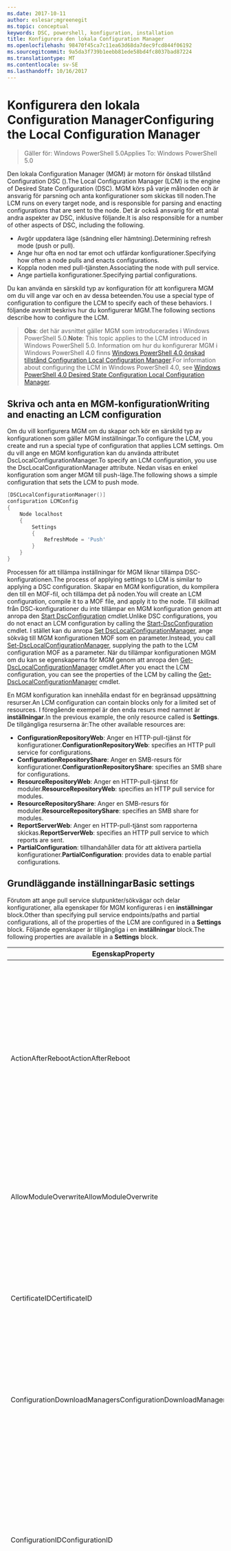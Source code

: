 ```yaml
---
ms.date: 2017-10-11
author: eslesar;mgreenegit
ms.topic: conceptual
keywords: DSC, powershell, konfiguration, installation
title: Konfigurera den lokala Configuration Manager
ms.openlocfilehash: 98470f45ca7c11ea63d68da7dec9fcd844f06192
ms.sourcegitcommit: 9a5da3f739b1eebb81ede58bd4fc8037bad87224
ms.translationtype: MT
ms.contentlocale: sv-SE
ms.lasthandoff: 10/16/2017
---
```

# <a name="configuring-the-local-configuration-manager"></a><span data-ttu-id="5324c-103">Konfigurera den lokala Configuration Manager</span><span class="sxs-lookup"><span data-stu-id="5324c-103">Configuring the Local Configuration Manager</span></span>

> <span data-ttu-id="5324c-104">Gäller för: Windows PowerShell 5.0</span><span class="sxs-lookup"><span data-stu-id="5324c-104">Applies To: Windows PowerShell 5.0</span></span>

<span data-ttu-id="5324c-105">Den lokala Configuration Manager (MGM) är motorn för önskad tillstånd Configuration DSC ().</span><span class="sxs-lookup"><span data-stu-id="5324c-105">The Local Configuration Manager (LCM) is the engine of Desired State Configuration (DSC).</span></span>
<span data-ttu-id="5324c-106">MGM körs på varje målnoden och är ansvarig för parsning och anta konfigurationer som skickas till noden.</span><span class="sxs-lookup"><span data-stu-id="5324c-106">The LCM runs on every target node, and is responsible for parsing and enacting configurations that are sent to the node.</span></span>
<span data-ttu-id="5324c-107">Det är också ansvarig för ett antal andra aspekter av DSC, inklusive följande.</span><span class="sxs-lookup"><span data-stu-id="5324c-107">It is also responsible for a number of other aspects of DSC, including the following.</span></span>

- <span data-ttu-id="5324c-108">Avgör uppdatera läge (sändning eller hämtning).</span><span class="sxs-lookup"><span data-stu-id="5324c-108">Determining refresh mode (push or pull).</span></span>
- <span data-ttu-id="5324c-109">Ange hur ofta en nod tar emot och utfärdar konfigurationer.</span><span class="sxs-lookup"><span data-stu-id="5324c-109">Specifying how often a node pulls and enacts configurations.</span></span>
- <span data-ttu-id="5324c-110">Koppla noden med pull-tjänsten.</span><span class="sxs-lookup"><span data-stu-id="5324c-110">Associating the node with pull service.</span></span>
- <span data-ttu-id="5324c-111">Ange partiella konfigurationer.</span><span class="sxs-lookup"><span data-stu-id="5324c-111">Specifying partial configurations.</span></span>

<span data-ttu-id="5324c-112">Du kan använda en särskild typ av konfiguration för att konfigurera MGM om du vill ange var och en av dessa beteenden.</span><span class="sxs-lookup"><span data-stu-id="5324c-112">You use a special type of configuration to configure the LCM to specify each of these behaviors.</span></span>
<span data-ttu-id="5324c-113">I följande avsnitt beskrivs hur du konfigurerar MGM.</span><span class="sxs-lookup"><span data-stu-id="5324c-113">The following sections describe how to configure the LCM.</span></span>

> <span data-ttu-id="5324c-114">**Obs**: det här avsnittet gäller MGM som introducerades i Windows PowerShell 5.0.</span><span class="sxs-lookup"><span data-stu-id="5324c-114">**Note**: This topic applies to the LCM introduced in Windows PowerShell 5.0.</span></span>
<span data-ttu-id="5324c-115">Information om hur du konfigurerar MGM i Windows PowerShell 4.0 finns [Windows PowerShell 4.0 önskad tillstånd Configuration Local Configuration Manager](metaconfig4.md).</span><span class="sxs-lookup"><span data-stu-id="5324c-115">For information about configuring the LCM in Windows PowerShell 4.0, see [Windows PowerShell 4.0 Desired State Configuration Local Configuration Manager](metaconfig4.md).</span></span>

## <a name="writing-and-enacting-an-lcm-configuration"></a><span data-ttu-id="5324c-116">Skriva och anta en MGM-konfiguration</span><span class="sxs-lookup"><span data-stu-id="5324c-116">Writing and enacting an LCM configuration</span></span>

<span data-ttu-id="5324c-117">Om du vill konfigurera MGM om du skapar och kör en särskild typ av konfigurationen som gäller MGM inställningar.</span><span class="sxs-lookup"><span data-stu-id="5324c-117">To configure the LCM, you create and run a special type of configuration that applies LCM settings.</span></span>
<span data-ttu-id="5324c-118">Om du vill ange en MGM konfiguration kan du använda attributet DscLocalConfigurationManager.</span><span class="sxs-lookup"><span data-stu-id="5324c-118">To specify an LCM configuration, you use the DscLocalConfigurationManager attribute.</span></span>
<span data-ttu-id="5324c-119">Nedan visas en enkel konfiguration som anger MGM till push-läge.</span><span class="sxs-lookup"><span data-stu-id="5324c-119">The following shows a simple configuration that sets the LCM to push mode.</span></span>

```powershell
[DSCLocalConfigurationManager()]
configuration LCMConfig
{
    Node localhost
    {
        Settings
        {
            RefreshMode = 'Push'
        }
    }
} 
```

<span data-ttu-id="5324c-120">Processen för att tillämpa inställningar för MGM liknar tillämpa DSC-konfigurationen.</span><span class="sxs-lookup"><span data-stu-id="5324c-120">The process of applying settings to LCM is similar to applying a DSC configuration.</span></span>
<span data-ttu-id="5324c-121">Skapar en MGM konfiguration, du kompilera den till en MOF-fil, och tillämpa det på noden.</span><span class="sxs-lookup"><span data-stu-id="5324c-121">You will create an LCM configuration, compile it to a MOF file, and apply it to the node.</span></span>
<span data-ttu-id="5324c-122">Till skillnad från DSC-konfigurationer du inte tillämpar en MGM konfiguration genom att anropa den [Start DscConfiguration](https://technet.microsoft.com/en-us/library/dn521623.aspx) cmdlet.</span><span class="sxs-lookup"><span data-stu-id="5324c-122">Unlike DSC configurations, you do not enact an LCM configuration by calling the [Start-DscConfiguration](https://technet.microsoft.com/en-us/library/dn521623.aspx) cmdlet.</span></span>
<span data-ttu-id="5324c-123">I stället kan du anropa [Set DscLocalConfigurationManager](https://technet.microsoft.com/en-us/library/dn521621.aspx), ange sökväg till MGM konfigurationen MOF som en parameter.</span><span class="sxs-lookup"><span data-stu-id="5324c-123">Instead, you call [Set-DscLocalConfigurationManager](https://technet.microsoft.com/en-us/library/dn521621.aspx), supplying the path to the LCM configuration MOF as a parameter.</span></span>
<span data-ttu-id="5324c-124">När du tillämpar konfigurationen MGM om du kan se egenskaperna för MGM genom att anropa den [Get-DscLocalConfigurationManager](https://technet.microsoft.com/en-us/library/dn407378.aspx) cmdlet.</span><span class="sxs-lookup"><span data-stu-id="5324c-124">After you enact the LCM configuration, you can see the properties of the LCM by calling the [Get-DscLocalConfigurationManager](https://technet.microsoft.com/en-us/library/dn407378.aspx) cmdlet.</span></span>

<span data-ttu-id="5324c-125">En MGM konfiguration kan innehålla endast för en begränsad uppsättning resurser.</span><span class="sxs-lookup"><span data-stu-id="5324c-125">An LCM configuration can contain blocks only for a limited set of resources.</span></span>
<span data-ttu-id="5324c-126">I föregående exempel är den enda resurs med namnet är **inställningar**.</span><span class="sxs-lookup"><span data-stu-id="5324c-126">In the previous example, the only resource called is **Settings**.</span></span>
<span data-ttu-id="5324c-127">De tillgängliga resurserna är:</span><span class="sxs-lookup"><span data-stu-id="5324c-127">The other available resources are:</span></span>

* <span data-ttu-id="5324c-128">**ConfigurationRepositoryWeb**: Anger en HTTP-pull-tjänst för konfigurationer.</span><span class="sxs-lookup"><span data-stu-id="5324c-128">**ConfigurationRepositoryWeb**: specifies an HTTP pull service for configurations.</span></span>
* <span data-ttu-id="5324c-129">**ConfigurationRepositoryShare**: Anger en SMB-resurs för konfigurationer.</span><span class="sxs-lookup"><span data-stu-id="5324c-129">**ConfigurationRepositoryShare**: specifies an SMB share for configurations.</span></span>
* <span data-ttu-id="5324c-130">**ResourceRepositoryWeb**: Anger en HTTP-pull-tjänst för moduler.</span><span class="sxs-lookup"><span data-stu-id="5324c-130">**ResourceRepositoryWeb**: specifies an HTTP pull service for modules.</span></span>
* <span data-ttu-id="5324c-131">**ResourceRepositoryShare**: Anger en SMB-resurs för moduler.</span><span class="sxs-lookup"><span data-stu-id="5324c-131">**ResourceRepositoryShare**: specifies an SMB share for modules.</span></span>
* <span data-ttu-id="5324c-132">**ReportServerWeb**: Anger en HTTP-pull-tjänst som rapporterna skickas.</span><span class="sxs-lookup"><span data-stu-id="5324c-132">**ReportServerWeb**: specifies an HTTP pull service to which reports are sent.</span></span>
* <span data-ttu-id="5324c-133">**PartialConfiguration**: tillhandahåller data för att aktivera partiella konfigurationer.</span><span class="sxs-lookup"><span data-stu-id="5324c-133">**PartialConfiguration**: provides data to enable partial configurations.</span></span>

## <a name="basic-settings"></a><span data-ttu-id="5324c-134">Grundläggande inställningar</span><span class="sxs-lookup"><span data-stu-id="5324c-134">Basic settings</span></span>

<span data-ttu-id="5324c-135">Förutom att ange pull service slutpunkter/sökvägar och delar konfigurationer, alla egenskaper för MGM konfigureras i en **inställningar** block.</span><span class="sxs-lookup"><span data-stu-id="5324c-135">Other than specifying pull service endpoints/paths and partial configurations, all of the properties of the LCM are configured in a **Settings** block.</span></span>
<span data-ttu-id="5324c-136">Följande egenskaper är tillgängliga i en **inställningar** block.</span><span class="sxs-lookup"><span data-stu-id="5324c-136">The following properties are available in a **Settings** block.</span></span>

|  <span data-ttu-id="5324c-137">Egenskap</span><span class="sxs-lookup"><span data-stu-id="5324c-137">Property</span></span>  |  <span data-ttu-id="5324c-138">Typ</span><span class="sxs-lookup"><span data-stu-id="5324c-138">Type</span></span>  |  <span data-ttu-id="5324c-139">Beskrivning</span><span class="sxs-lookup"><span data-stu-id="5324c-139">Description</span></span>   |
|----------- |------- |--------------- |
| <span data-ttu-id="5324c-140">ActionAfterReboot</span><span class="sxs-lookup"><span data-stu-id="5324c-140">ActionAfterReboot</span></span>| <span data-ttu-id="5324c-141">sträng</span><span class="sxs-lookup"><span data-stu-id="5324c-141">string</span></span>| <span data-ttu-id="5324c-142">Anger vad som händer när en omstart vid tillämpningen av en konfiguration.</span><span class="sxs-lookup"><span data-stu-id="5324c-142">Specifies what happens after a reboot during the application of a configuration.</span></span> <span data-ttu-id="5324c-143">Möjliga värden är __”ContinueConfiguration”__ och __”StopConfiguration”__.</span><span class="sxs-lookup"><span data-stu-id="5324c-143">The possible values are __"ContinueConfiguration"__ and __"StopConfiguration"__.</span></span> <ul><li> <span data-ttu-id="5324c-144">__ContinueConfiguration__: fortsätta använda den aktuella konfigurationen efter omstart av datorn.</span><span class="sxs-lookup"><span data-stu-id="5324c-144">__ContinueConfiguration__: Continue applying the current configuration after machine reboot.</span></span> <span data-ttu-id="5324c-145">Detta är standard falue</span><span class="sxs-lookup"><span data-stu-id="5324c-145">This is the default falue</span></span></li><li><span data-ttu-id="5324c-146">__StopConfiguration__: stoppa den aktuella konfigurationen efter omstart av datorn.</span><span class="sxs-lookup"><span data-stu-id="5324c-146">__StopConfiguration__: Stop the current configuration after machine reboot.</span></span></li></ul>|
| <span data-ttu-id="5324c-147">AllowModuleOverwrite</span><span class="sxs-lookup"><span data-stu-id="5324c-147">AllowModuleOverwrite</span></span>| <span data-ttu-id="5324c-148">bool</span><span class="sxs-lookup"><span data-stu-id="5324c-148">bool</span></span>| <span data-ttu-id="5324c-149">__$TRUE__ om nya konfigurationer som hämtas från tjänsten pull tillåts att skriva över gamla på målnoden.</span><span class="sxs-lookup"><span data-stu-id="5324c-149">__$TRUE__ if new configurations downloaded from the pull service are allowed to overwrite the old ones on the target node.</span></span> <span data-ttu-id="5324c-150">Annars $FALSE.</span><span class="sxs-lookup"><span data-stu-id="5324c-150">Otherwise, $FALSE.</span></span>|
| <span data-ttu-id="5324c-151">CertificateID</span><span class="sxs-lookup"><span data-stu-id="5324c-151">CertificateID</span></span>| <span data-ttu-id="5324c-152">sträng</span><span class="sxs-lookup"><span data-stu-id="5324c-152">string</span></span>| <span data-ttu-id="5324c-153">Tumavtryck för ett certifikat som används för att säkra autentiseringsuppgifter som angavs i en konfiguration.</span><span class="sxs-lookup"><span data-stu-id="5324c-153">The thumbprint of a certificate used to secure credentials passed in a configuration.</span></span> <span data-ttu-id="5324c-154">Mer information finns i [vill skydda autentiseringsuppgifter i Windows PowerShell Desired State Configuration](http://blogs.msdn.com/b/powershell/archive/2014/01/31/want-to-secure-credentials-in-windows-powershell-desired-state-configuration.aspx)?.</span><span class="sxs-lookup"><span data-stu-id="5324c-154">For more information see [Want to secure credentials in Windows PowerShell Desired State Configuration](http://blogs.msdn.com/b/powershell/archive/2014/01/31/want-to-secure-credentials-in-windows-powershell-desired-state-configuration.aspx)?.</span></span> <br> <span data-ttu-id="5324c-155">__Obs:__ detta hanteras automatiskt om med pull-tjänsten för Azure Automation DSC.</span><span class="sxs-lookup"><span data-stu-id="5324c-155">__Note:__ this is managed automatically if using Azure Automation DSC pull service.</span></span>|
| <span data-ttu-id="5324c-156">ConfigurationDownloadManagers</span><span class="sxs-lookup"><span data-stu-id="5324c-156">ConfigurationDownloadManagers</span></span>| <span data-ttu-id="5324c-157">CimInstance]</span><span class="sxs-lookup"><span data-stu-id="5324c-157">CimInstance[]</span></span>| <span data-ttu-id="5324c-158">Föråldrad.</span><span class="sxs-lookup"><span data-stu-id="5324c-158">Obsolete.</span></span> <span data-ttu-id="5324c-159">Använd __ConfigurationRepositoryWeb__ och __ConfigurationRepositoryShare__ block definiera configuration pull-tjänstens slutpunkter.</span><span class="sxs-lookup"><span data-stu-id="5324c-159">Use __ConfigurationRepositoryWeb__ and __ConfigurationRepositoryShare__ blocks to define configuration pull service endpoints.</span></span>|
| <span data-ttu-id="5324c-160">ConfigurationID</span><span class="sxs-lookup"><span data-stu-id="5324c-160">ConfigurationID</span></span>| <span data-ttu-id="5324c-161">sträng</span><span class="sxs-lookup"><span data-stu-id="5324c-161">string</span></span>| <span data-ttu-id="5324c-162">För bakåtkompatibilitet kompatibilitet med äldre pull service versioner.</span><span class="sxs-lookup"><span data-stu-id="5324c-162">For backwards compatibility with older pull service versions.</span></span> <span data-ttu-id="5324c-163">Ett GUID som identifierar konfigurationsfil för att hämta från en pull-tjänst.</span><span class="sxs-lookup"><span data-stu-id="5324c-163">A GUID that identifies the configuration file to get from a pull service.</span></span> <span data-ttu-id="5324c-164">Noden hämtar konfigurationer på pull-tjänsten om namnet på konfigurationen MOF heter ConfigurationID.mof.</span><span class="sxs-lookup"><span data-stu-id="5324c-164">The node will pull configurations on the pull service if the name of the configuration MOF is named ConfigurationID.mof.</span></span><br> <span data-ttu-id="5324c-165">__Obs:__ om du anger egenskapen registreras noden med en pull-tjänsten med hjälp av __RegistrationKey__ fungerar inte.</span><span class="sxs-lookup"><span data-stu-id="5324c-165">__Note:__ If you set this property, registering the node with a pull service by using __RegistrationKey__ does not work.</span></span> <span data-ttu-id="5324c-166">Mer information finns i [ställa in en pull-klient med konfigurationsnamn](pullClientConfigNames.md).</span><span class="sxs-lookup"><span data-stu-id="5324c-166">For more information, see [Setting up a pull client with configuration names](pullClientConfigNames.md).</span></span>|
| <span data-ttu-id="5324c-167">ConfigurationMode</span><span class="sxs-lookup"><span data-stu-id="5324c-167">ConfigurationMode</span></span>| <span data-ttu-id="5324c-168">sträng</span><span class="sxs-lookup"><span data-stu-id="5324c-168">string</span></span> | <span data-ttu-id="5324c-169">Anger hur MGM faktiskt gäller konfigurationen av att målnoder.</span><span class="sxs-lookup"><span data-stu-id="5324c-169">Specifies how the LCM actually applies the configuration to the target nodes.</span></span> <span data-ttu-id="5324c-170">Möjliga värden är __”ApplyOnly”__,__”ApplyandMonitior”__, och __”ApplyandAutoCorrect”__.</span><span class="sxs-lookup"><span data-stu-id="5324c-170">Possible values are __"ApplyOnly"__,__"ApplyandMonitior"__, and __"ApplyandAutoCorrect"__.</span></span> <ul><li><span data-ttu-id="5324c-171">__ApplyOnly__: DSC gäller konfigurationen av och inget ytterligare såvida inte en ny konfiguration flyttas till målnoden eller när en ny konfiguration hämtas från en tjänst.</span><span class="sxs-lookup"><span data-stu-id="5324c-171">__ApplyOnly__: DSC applies the configuration and does nothing further unless a new configuration is pushed to the target node or when a new configuration is pulled from a service.</span></span> <span data-ttu-id="5324c-172">DSC kontrollerar inte om inte ett tidigare konfigurerade tillstånd efter första gången för en ny konfiguration.</span><span class="sxs-lookup"><span data-stu-id="5324c-172">After initial application of a new configuration, DSC does not check for drift from a previously configured state.</span></span> <span data-ttu-id="5324c-173">Observera att DSC ska försöka använda konfigurationen tills den lyckas innan __ApplyOnly__ träder i kraft.</span><span class="sxs-lookup"><span data-stu-id="5324c-173">Note that DSC will attempt to apply the configuration until it is successful before __ApplyOnly__ takes effect.</span></span> </li><li> <span data-ttu-id="5324c-174">__ApplyAndMonitor__: Detta är standardvärdet.</span><span class="sxs-lookup"><span data-stu-id="5324c-174">__ApplyAndMonitor__: This is the default value.</span></span> <span data-ttu-id="5324c-175">MGM gäller alla nya konfigurationer.</span><span class="sxs-lookup"><span data-stu-id="5324c-175">The LCM applies any new configurations.</span></span> <span data-ttu-id="5324c-176">Efter första gången för en ny konfiguration om målnoden drifts från det önskade läget rapporterar DSC diskrepans i loggarna.</span><span class="sxs-lookup"><span data-stu-id="5324c-176">After initial application of a new configuration, if the target node drifts from the desired state, DSC reports the discrepancy in logs.</span></span> <span data-ttu-id="5324c-177">Observera att DSC ska försöka använda konfigurationen tills den lyckas innan __ApplyAndMonitor__ träder i kraft.</span><span class="sxs-lookup"><span data-stu-id="5324c-177">Note that DSC will attempt to apply the configuration until it is successful before __ApplyAndMonitor__ takes effect.</span></span></li><li><span data-ttu-id="5324c-178">__ApplyAndAutoCorrect__: DSC gäller alla nya konfigurationer.</span><span class="sxs-lookup"><span data-stu-id="5324c-178">__ApplyAndAutoCorrect__: DSC applies any new configurations.</span></span> <span data-ttu-id="5324c-179">Efter första gången för en ny konfiguration om målnoden drifts från önskade tillstånd DSC rapporterar diskrepans i loggarna och tillämpar sedan den aktuella konfigurationen igen.</span><span class="sxs-lookup"><span data-stu-id="5324c-179">After initial application of a new configuration, if the target node drifts from the desired state, DSC reports the discrepancy in logs, and then re-applies the current configuration.</span></span></li></ul>|
| <span data-ttu-id="5324c-180">ConfigurationModeFrequencyMins</span><span class="sxs-lookup"><span data-stu-id="5324c-180">ConfigurationModeFrequencyMins</span></span>| <span data-ttu-id="5324c-181">UInt32</span><span class="sxs-lookup"><span data-stu-id="5324c-181">UInt32</span></span>| <span data-ttu-id="5324c-182">Hur ofta i minuter för den aktuella konfigurationen kontrolleras och tillämpas.</span><span class="sxs-lookup"><span data-stu-id="5324c-182">How often, in minutes, the current configuration is checked and applied.</span></span> <span data-ttu-id="5324c-183">Den här egenskapen ignoreras om egenskapen ConfigurationMode anges till ApplyOnly.</span><span class="sxs-lookup"><span data-stu-id="5324c-183">This property is ignored if the ConfigurationMode property is set to ApplyOnly.</span></span> <span data-ttu-id="5324c-184">Standardvärdet är 15.</span><span class="sxs-lookup"><span data-stu-id="5324c-184">The default value is 15.</span></span>|
| <span data-ttu-id="5324c-185">DebugMode</span><span class="sxs-lookup"><span data-stu-id="5324c-185">DebugMode</span></span>| <span data-ttu-id="5324c-186">sträng</span><span class="sxs-lookup"><span data-stu-id="5324c-186">string</span></span>| <span data-ttu-id="5324c-187">Möjliga värden är __ingen__, __ForceModuleImport__, och __alla__.</span><span class="sxs-lookup"><span data-stu-id="5324c-187">Possible values are __None__, __ForceModuleImport__, and __All__.</span></span> <ul><li><span data-ttu-id="5324c-188">Ange till __ingen__ att använda cachelagrade resurser.</span><span class="sxs-lookup"><span data-stu-id="5324c-188">Set to __None__ to use cached resources.</span></span> <span data-ttu-id="5324c-189">Detta är standardinställningen och ska användas i produktionen scenarier.</span><span class="sxs-lookup"><span data-stu-id="5324c-189">This is the default and should be used in production scenarios.</span></span></li><li><span data-ttu-id="5324c-190">Ange till __ForceModuleImport__, gör MGM om du vill läsa in alla moduler som resursen DSC, även om de tidigare har lästs in och cachelagras.</span><span class="sxs-lookup"><span data-stu-id="5324c-190">Setting to __ForceModuleImport__, causes the LCM to reload any DSC resource modules, even if they have been previously loaded and cached.</span></span> <span data-ttu-id="5324c-191">Detta påverkar prestanda för DSC-åtgärder som varje modul laddas på användning.</span><span class="sxs-lookup"><span data-stu-id="5324c-191">This impacts the performance of DSC operations as each module is reloaded on use.</span></span> <span data-ttu-id="5324c-192">Använder vanligtvis det här värdet när du felsöker en resurs</span><span class="sxs-lookup"><span data-stu-id="5324c-192">Typically you would use this value while debugging a resource</span></span></li><li><span data-ttu-id="5324c-193">I den här versionen __alla__ är samma som __ForceModuleImport__</span><span class="sxs-lookup"><span data-stu-id="5324c-193">In this release, __All__ is same as __ForceModuleImport__</span></span></li></ul> |
| <span data-ttu-id="5324c-194">RebootNodeIfNeeded</span><span class="sxs-lookup"><span data-stu-id="5324c-194">RebootNodeIfNeeded</span></span>| <span data-ttu-id="5324c-195">bool</span><span class="sxs-lookup"><span data-stu-id="5324c-195">bool</span></span>| <span data-ttu-id="5324c-196">Ställ in på __$true__ att automatiskt starta om noden efter en konfiguration som kräver omstart har tillämpats.</span><span class="sxs-lookup"><span data-stu-id="5324c-196">Set this to __$true__ to automatically reboot the node after a configuration that requires reboot is applied.</span></span> <span data-ttu-id="5324c-197">I annat fall behöver du manuellt starta om noden för valfri konfiguration som kräver.</span><span class="sxs-lookup"><span data-stu-id="5324c-197">Otherwise, you will have to manually reboot the node for any configuration that requires it.</span></span> <span data-ttu-id="5324c-198">Standardvärdet är __$false__.</span><span class="sxs-lookup"><span data-stu-id="5324c-198">The default value is __$false__.</span></span> <span data-ttu-id="5324c-199">Om du vill använda den här inställningen när en omstart villkoret trätt i kraft av något annat än DSC (till exempel Windows Installer), kombinera den här inställningen med det [xPendingReboot](https://github.com/powershell/xpendingreboot) modul.</span><span class="sxs-lookup"><span data-stu-id="5324c-199">To use this setting when a reboot condition is enacted by something other than DSC (such as Windows Installer), combine this setting with the [xPendingReboot](https://github.com/powershell/xpendingreboot) module.</span></span>|
| <span data-ttu-id="5324c-200">RefreshMode</span><span class="sxs-lookup"><span data-stu-id="5324c-200">RefreshMode</span></span>| <span data-ttu-id="5324c-201">sträng</span><span class="sxs-lookup"><span data-stu-id="5324c-201">string</span></span>| <span data-ttu-id="5324c-202">Anger hur MGM hämtar konfigurationer.</span><span class="sxs-lookup"><span data-stu-id="5324c-202">Specifies how the LCM gets configurations.</span></span> <span data-ttu-id="5324c-203">Möjliga värden är __”inaktiverad”__, __”Push”__, och __”Pull”__.</span><span class="sxs-lookup"><span data-stu-id="5324c-203">The possible values are __"Disabled"__, __"Push"__, and __"Pull"__.</span></span> <ul><li><span data-ttu-id="5324c-204">__Inaktiverad__: DSC-konfigurationer har inaktiverats för den här noden.</span><span class="sxs-lookup"><span data-stu-id="5324c-204">__Disabled__: DSC configurations are disabled for this node.</span></span></li><li> <span data-ttu-id="5324c-205">__Push-__: konfigurationer initieras genom att anropa den [Start DscConfiguration](https://technet.microsoft.com/en-us/library/dn521623.aspx) cmdlet.</span><span class="sxs-lookup"><span data-stu-id="5324c-205">__Push__: Configurations are initiated by calling the [Start-DscConfiguration](https://technet.microsoft.com/en-us/library/dn521623.aspx) cmdlet.</span></span> <span data-ttu-id="5324c-206">Konfigurationen tillämpas omedelbart på noden.</span><span class="sxs-lookup"><span data-stu-id="5324c-206">The configuration is applied immediately to the node.</span></span> <span data-ttu-id="5324c-207">Det här är standardkonfigurationen.</span><span class="sxs-lookup"><span data-stu-id="5324c-207">This is the default value.</span></span></li><li><span data-ttu-id="5324c-208">__Pull:__ noden är konfigurerad för att regelbundet kontrollera konfigurationer från en pull-tjänsten eller SMB-sökväg.</span><span class="sxs-lookup"><span data-stu-id="5324c-208">__Pull:__ The node is configured to regularly check for configurations from a pull service or SMB path.</span></span> <span data-ttu-id="5324c-209">Om den här egenskapen anges till __hämtar__, måste du ange en HTTP (service) eller SMB (resurs) sökväg i en __ConfigurationRepositoryWeb__ eller __ConfigurationRepositoryShare__ block.</span><span class="sxs-lookup"><span data-stu-id="5324c-209">If this property is set to __Pull__, you must specify an HTTP (service) or SMB (share) path in a __ConfigurationRepositoryWeb__ or __ConfigurationRepositoryShare__ block.</span></span></li></ul>|
| <span data-ttu-id="5324c-210">RefreshFrequencyMins</span><span class="sxs-lookup"><span data-stu-id="5324c-210">RefreshFrequencyMins</span></span>| <span data-ttu-id="5324c-211">UInt32</span><span class="sxs-lookup"><span data-stu-id="5324c-211">Uint32</span></span>| <span data-ttu-id="5324c-212">Tidsintervall i minuter, som kontrollerar MGM en pull-tjänst för att få uppdaterade konfigurationer.</span><span class="sxs-lookup"><span data-stu-id="5324c-212">The time interval, in minutes, at which the LCM checks a pull service to get updated configurations.</span></span> <span data-ttu-id="5324c-213">Det här värdet ignoreras om MGM inte har konfigurerats på pull-läge.</span><span class="sxs-lookup"><span data-stu-id="5324c-213">This value is ignored if the LCM is not configured in pull mode.</span></span> <span data-ttu-id="5324c-214">Standardvärdet är 30.</span><span class="sxs-lookup"><span data-stu-id="5324c-214">The default value is 30.</span></span>|
| <span data-ttu-id="5324c-215">ReportManagers</span><span class="sxs-lookup"><span data-stu-id="5324c-215">ReportManagers</span></span>| <span data-ttu-id="5324c-216">CimInstance]</span><span class="sxs-lookup"><span data-stu-id="5324c-216">CimInstance[]</span></span>| <span data-ttu-id="5324c-217">Föråldrad.</span><span class="sxs-lookup"><span data-stu-id="5324c-217">Obsolete.</span></span> <span data-ttu-id="5324c-218">Använd __ReportServerWeb__ block att definiera en slutpunkt för att skicka rapportdata till en pull-tjänst.</span><span class="sxs-lookup"><span data-stu-id="5324c-218">Use __ReportServerWeb__ blocks to define an endpoint to send reporting data to a pull service.</span></span>|
| <span data-ttu-id="5324c-219">ResourceModuleManagers</span><span class="sxs-lookup"><span data-stu-id="5324c-219">ResourceModuleManagers</span></span>| <span data-ttu-id="5324c-220">CimInstance]</span><span class="sxs-lookup"><span data-stu-id="5324c-220">CimInstance[]</span></span>| <span data-ttu-id="5324c-221">Föråldrad.</span><span class="sxs-lookup"><span data-stu-id="5324c-221">Obsolete.</span></span> <span data-ttu-id="5324c-222">Använd __ResourceRepositoryWeb__ och __ResourceRepositoryShare__ block definiera pull service HTTP-slutpunkter eller SMB-sökvägar respektive.</span><span class="sxs-lookup"><span data-stu-id="5324c-222">Use __ResourceRepositoryWeb__ and __ResourceRepositoryShare__ blocks to define pull service HTTP endpoints or SMB paths, respectively.</span></span>|
| <span data-ttu-id="5324c-223">PartialConfigurations</span><span class="sxs-lookup"><span data-stu-id="5324c-223">PartialConfigurations</span></span>| <span data-ttu-id="5324c-224">CimInstance</span><span class="sxs-lookup"><span data-stu-id="5324c-224">CimInstance</span></span>| <span data-ttu-id="5324c-225">Inte implementerat.</span><span class="sxs-lookup"><span data-stu-id="5324c-225">Not implemented.</span></span> <span data-ttu-id="5324c-226">Använd inte.</span><span class="sxs-lookup"><span data-stu-id="5324c-226">Do not use.</span></span>|
| <span data-ttu-id="5324c-227">StatusRetentionTimeInDays</span><span class="sxs-lookup"><span data-stu-id="5324c-227">StatusRetentionTimeInDays</span></span> | <span data-ttu-id="5324c-228">UInt32</span><span class="sxs-lookup"><span data-stu-id="5324c-228">UInt32</span></span>| <span data-ttu-id="5324c-229">Antal dagar som MGM håller status för den aktuella konfigurationen.</span><span class="sxs-lookup"><span data-stu-id="5324c-229">The number of days the LCM keeps the status of the current configuration.</span></span>|

## <a name="pull-service"></a><span data-ttu-id="5324c-230">Pull-tjänsten</span><span class="sxs-lookup"><span data-stu-id="5324c-230">Pull service</span></span>

<span data-ttu-id="5324c-231">DSC-inställningarna gör det möjligt för en nod som ska hanteras genom att dra konfigurationer och moduler och publicera reporting data till en fjärrplats.</span><span class="sxs-lookup"><span data-stu-id="5324c-231">DSC settings allow a node to be managed by pulling configurations and modules, and publishing reporting data, to a remote location.</span></span>
<span data-ttu-id="5324c-232">Aktuella alternativ för pull-tjänsten är:</span><span class="sxs-lookup"><span data-stu-id="5324c-232">The current options for pull service include:</span></span>

- <span data-ttu-id="5324c-233">Azure Automation önskade tillstånd konfigurationstjänsten</span><span class="sxs-lookup"><span data-stu-id="5324c-233">Azure Automation Desired State Configuration service</span></span>
- <span data-ttu-id="5324c-234">En instans för pull-tjänsten som körs på Windows Server</span><span class="sxs-lookup"><span data-stu-id="5324c-234">A pull service instance running on Windows Server</span></span>
- <span data-ttu-id="5324c-235">En SMB-resurs (inte stöder publicerar reporting data)</span><span class="sxs-lookup"><span data-stu-id="5324c-235">An SMB share (does not support publishing reporting data)</span></span>

<span data-ttu-id="5324c-236">MGM konfigurationen har stöd för definiera följande typer av slutpunkter för pull:</span><span class="sxs-lookup"><span data-stu-id="5324c-236">LCM configuration supports defining the following types of pull service endpoints:</span></span>

- <span data-ttu-id="5324c-237">**Konfigurationsservern**: en lagringsplats för DSC-konfigurationer.</span><span class="sxs-lookup"><span data-stu-id="5324c-237">**Configuration server**: A repository for DSC configurations.</span></span> <span data-ttu-id="5324c-238">Definiera configuration-servrar med hjälp av **ConfigurationRepositoryWeb** (för Webbaserad servrar) och **ConfigurationRepositoryShare** (för SMB-baserade servrar) block.</span><span class="sxs-lookup"><span data-stu-id="5324c-238">Define configuration servers by using **ConfigurationRepositoryWeb** (for web-based servers) and **ConfigurationRepositoryShare** (for SMB-based servers) blocks.</span></span>
- <span data-ttu-id="5324c-239">**Resursservern**: en lagringsplats för DSC-resurser, paketeras i PowerShell-moduler.</span><span class="sxs-lookup"><span data-stu-id="5324c-239">**Resource server**: A repository for DSC resources, packaged as PowerShell modules.</span></span> <span data-ttu-id="5324c-240">Definiera resursservrar med **ResourceRepositoryWeb** (för Webbaserad servrar) och **ResourceRepositoryShare** (för SMB-baserade servrar) block.</span><span class="sxs-lookup"><span data-stu-id="5324c-240">Define resource servers by using **ResourceRepositoryWeb** (for web-based servers) and **ResourceRepositoryShare** (for SMB-based servers) blocks.</span></span>
- <span data-ttu-id="5324c-241">**Rapportservern**: en tjänst som DSC skickar rapportdata till.</span><span class="sxs-lookup"><span data-stu-id="5324c-241">**Report server**: A service that DSC sends report data to.</span></span> <span data-ttu-id="5324c-242">Definiera rapportservrar med **ReportServerWeb** block.</span><span class="sxs-lookup"><span data-stu-id="5324c-242">Define report servers by using **ReportServerWeb** blocks.</span></span> <span data-ttu-id="5324c-243">En rapportserver måste vara en webbtjänst.</span><span class="sxs-lookup"><span data-stu-id="5324c-243">A report server must be a web service.</span></span>

<span data-ttu-id="5324c-244">**Den rekommenderade lösningen**, och alternativet med de funktioner som är tillgängliga, är [Azure Automation DSC](https://docs.microsoft.com/en-us/azure/automation/automation-dsc-getting-started).</span><span class="sxs-lookup"><span data-stu-id="5324c-244">**The recommended solution**, and the option with the most features available, is [Azure Automation DSC](https://docs.microsoft.com/en-us/azure/automation/automation-dsc-getting-started).</span></span>

<span data-ttu-id="5324c-245">Azure-tjänsten kan hantera noder lokalt i privat Datacenter eller i offentliga moln, till exempel Azure och AWS.</span><span class="sxs-lookup"><span data-stu-id="5324c-245">The Azure service can manage nodes on-premises in private datacenters, or in public clouds such as Azure and AWS.</span></span>
<span data-ttu-id="5324c-246">Överväg att begränsa utgående trafik till endast publicerade Azure IP-adressintervall för privata miljöer där servrarna inte kan ansluta direkt till Internet, (se [IP-intervall för Azure-Datacenter](https://www.microsoft.com/en-us/download/details.aspx?id=41653)).</span><span class="sxs-lookup"><span data-stu-id="5324c-246">For private environments where servers cannot directly connect to the Internet, consider limiting outbound traffic to only the published Azure IP range (see [Azure Datacenter IP Ranges](https://www.microsoft.com/en-us/download/details.aspx?id=41653)).</span></span>

<span data-ttu-id="5324c-247">Tjänsten online-funktioner som inte är tillgängliga i pull-tjänsten på Windows Server inkluderar:</span><span class="sxs-lookup"><span data-stu-id="5324c-247">Features of the online service that are not currently available in the pull service on Windows Server include:</span></span>
- <span data-ttu-id="5324c-248">Krypteras alla data under överföring och i vila</span><span class="sxs-lookup"><span data-stu-id="5324c-248">All data is encrypted in transit and at rest</span></span>
- <span data-ttu-id="5324c-249">Klientcertifikat skapas och hanteras automatiskt</span><span class="sxs-lookup"><span data-stu-id="5324c-249">Client certificates are created and managed automatically</span></span>
- <span data-ttu-id="5324c-250">Hemligheter lagra för att centralt hantera [lösenord/autentiseringsuppgifterna](https://docs.microsoft.com/en-us/azure/automation/automation-credentials), eller [variabler](https://docs.microsoft.com/en-us/azure/automation/automation-variables) , till exempel servernamn eller anslutningssträngar</span><span class="sxs-lookup"><span data-stu-id="5324c-250">Secrets store for centrally managing [passwords/credentials](https://docs.microsoft.com/en-us/azure/automation/automation-credentials), or [variables](https://docs.microsoft.com/en-us/azure/automation/automation-variables) such as server names or connection strings</span></span>
- <span data-ttu-id="5324c-251">Centralt hantera nod [MGM konfiguration](metaConfig.md#basic-settings)</span><span class="sxs-lookup"><span data-stu-id="5324c-251">Centrally manage node [LCM configuration](metaConfig.md#basic-settings)</span></span>
- <span data-ttu-id="5324c-252">Tilldela centralt konfigurationer till klientnoder</span><span class="sxs-lookup"><span data-stu-id="5324c-252">Centrally assign configurations to client nodes</span></span>
- <span data-ttu-id="5324c-253">Versionen konfiguration ändras till ”Kanarieöarna grupper” för att testa innan det nådde produktion</span><span class="sxs-lookup"><span data-stu-id="5324c-253">Release configuration changes to "canary groups" for testing before reaching production</span></span>
- <span data-ttu-id="5324c-254">Grafisk rapportering</span><span class="sxs-lookup"><span data-stu-id="5324c-254">Graphical reporting</span></span>
  - <span data-ttu-id="5324c-255">Information om status på nivån för DSC-resurs i granularitet</span><span class="sxs-lookup"><span data-stu-id="5324c-255">Status detail at the DSC resource level of granularity</span></span>
  - <span data-ttu-id="5324c-256">Detaljerade felmeddelanden från klientdatorer för felsökning</span><span class="sxs-lookup"><span data-stu-id="5324c-256">Verbose error messages from client machines for troubleshooting</span></span>
- <span data-ttu-id="5324c-257">[Integrering med Azure logganalys](https://docs.microsoft.com/en-us/azure/automation/automation-dsc-diagnostics) för aviseringar, automatiserade åtgärder Android/iOS-app för rapportering och aviseringar</span><span class="sxs-lookup"><span data-stu-id="5324c-257">[Integration with Azure Log Analytics](https://docs.microsoft.com/en-us/azure/automation/automation-dsc-diagnostics) for alerting, automated tasks, Android/iOS app for reporting and alerting</span></span>

<span data-ttu-id="5324c-258">För information om hur du konfigurerar och använder HTTP pull-tjänsten på Windows Server, se [ställer in en DSC pull server](pullServer.md).</span><span class="sxs-lookup"><span data-stu-id="5324c-258">Alternatively, for information about setting up and using HTTP pull service on Windows Server, see [Setting up a DSC pull server](pullServer.md).</span></span>
<span data-ttu-id="5324c-259">Du vara medveten om att det är en begränsad implementering med bara grundläggande funktioner för att lagra konfigurationer och moduler och avbildar rapportdata i till en lokal databas.</span><span class="sxs-lookup"><span data-stu-id="5324c-259">Please be advised that it is a limited implementation with only basic capabilities of storing configurations/modules and capturing report data in to a local database.</span></span>

## <a name="configuration-server-blocks"></a><span data-ttu-id="5324c-260">Configuration server-block</span><span class="sxs-lookup"><span data-stu-id="5324c-260">Configuration server blocks</span></span>

<span data-ttu-id="5324c-261">För att definiera en webbaserad konfigurationsservern, skapar du en **ConfigurationRepositoryWeb** block.</span><span class="sxs-lookup"><span data-stu-id="5324c-261">To define a web-based configuration server, you create a **ConfigurationRepositoryWeb** block.</span></span>
<span data-ttu-id="5324c-262">En **ConfigurationRepositoryWeb** definierar följande egenskaper.</span><span class="sxs-lookup"><span data-stu-id="5324c-262">A **ConfigurationRepositoryWeb** defines the following properties.</span></span>

|<span data-ttu-id="5324c-263">Egenskap</span><span class="sxs-lookup"><span data-stu-id="5324c-263">Property</span></span>|<span data-ttu-id="5324c-264">Typ</span><span class="sxs-lookup"><span data-stu-id="5324c-264">Type</span></span>|<span data-ttu-id="5324c-265">Beskrivning</span><span class="sxs-lookup"><span data-stu-id="5324c-265">Description</span></span>|
|---|---|---| 
|<span data-ttu-id="5324c-266">AllowUnsecureConnection</span><span class="sxs-lookup"><span data-stu-id="5324c-266">AllowUnsecureConnection</span></span>|<span data-ttu-id="5324c-267">bool</span><span class="sxs-lookup"><span data-stu-id="5324c-267">bool</span></span>|<span data-ttu-id="5324c-268">Ange till **$TRUE** att tillåta anslutningar från noden till servern utan autentisering.</span><span class="sxs-lookup"><span data-stu-id="5324c-268">Set to **$TRUE** to allow connections from the node to the server without authentication.</span></span> <span data-ttu-id="5324c-269">Ange till **$FALSE** kräver autentisering.</span><span class="sxs-lookup"><span data-stu-id="5324c-269">Set to **$FALSE** to require authentication.</span></span>|
|<span data-ttu-id="5324c-270">CertificateID</span><span class="sxs-lookup"><span data-stu-id="5324c-270">CertificateID</span></span>|<span data-ttu-id="5324c-271">sträng</span><span class="sxs-lookup"><span data-stu-id="5324c-271">string</span></span>|<span data-ttu-id="5324c-272">Tumavtryck för ett certifikat som används för att autentisera till servern.</span><span class="sxs-lookup"><span data-stu-id="5324c-272">The thumbprint of a certificate used to authenticate to the server.</span></span>|
|<span data-ttu-id="5324c-273">ConfigurationNames</span><span class="sxs-lookup"><span data-stu-id="5324c-273">ConfigurationNames</span></span>|<span data-ttu-id="5324c-274">String]</span><span class="sxs-lookup"><span data-stu-id="5324c-274">String[]</span></span>|<span data-ttu-id="5324c-275">En matris med namnen på de konfigurationer som ska hämtas av målnoden.</span><span class="sxs-lookup"><span data-stu-id="5324c-275">An array of names of configurations to be pulled by the target node.</span></span> <span data-ttu-id="5324c-276">De används endast om noden är registrerad med pull-tjänsten med hjälp av en **RegistrationKey**.</span><span class="sxs-lookup"><span data-stu-id="5324c-276">These are used only if the node is registered with the pull service by using a **RegistrationKey**.</span></span> <span data-ttu-id="5324c-277">Mer information finns i [ställa in en pull-klient med konfigurationsnamn](pullClientConfigNames.md).</span><span class="sxs-lookup"><span data-stu-id="5324c-277">For more information, see [Setting up a pull client with configuration names](pullClientConfigNames.md).</span></span>|
|<span data-ttu-id="5324c-278">RegistrationKey</span><span class="sxs-lookup"><span data-stu-id="5324c-278">RegistrationKey</span></span>|<span data-ttu-id="5324c-279">sträng</span><span class="sxs-lookup"><span data-stu-id="5324c-279">string</span></span>|<span data-ttu-id="5324c-280">En GUID som registrerar noden med pull-tjänsten.</span><span class="sxs-lookup"><span data-stu-id="5324c-280">A GUID that registers the node with the pull service.</span></span> <span data-ttu-id="5324c-281">Mer information finns i [ställa in en pull-klient med konfigurationsnamn](pullClientConfigNames.md).</span><span class="sxs-lookup"><span data-stu-id="5324c-281">For more information, see [Setting up a pull client with configuration names](pullClientConfigNames.md).</span></span>|
|<span data-ttu-id="5324c-282">ServerURL</span><span class="sxs-lookup"><span data-stu-id="5324c-282">ServerURL</span></span>|<span data-ttu-id="5324c-283">sträng</span><span class="sxs-lookup"><span data-stu-id="5324c-283">string</span></span>|<span data-ttu-id="5324c-284">URL till konfigurationstjänsten.</span><span class="sxs-lookup"><span data-stu-id="5324c-284">The URL of the configuration service.</span></span>|

<span data-ttu-id="5324c-285">Ett exempelskript för att förenkla konfigurera ConfigurationRepositoryWeb värdet för lokala noder är tillgängliga - finns [genererar DSC metaconfigurations](https://docs.microsoft.com/en-us/azure/automation/automation-dsc-onboarding#generating-dsc-metaconfigurations)</span><span class="sxs-lookup"><span data-stu-id="5324c-285">An example script to simplify configuring the ConfigurationRepositoryWeb value for on-premises nodes is available - see [Generating DSC metaconfigurations](https://docs.microsoft.com/en-us/azure/automation/automation-dsc-onboarding#generating-dsc-metaconfigurations)</span></span>

<span data-ttu-id="5324c-286">Om du vill definiera en server med SMB-baserad konfiguration du skapar en **ConfigurationRepositoryShare** block.</span><span class="sxs-lookup"><span data-stu-id="5324c-286">To define an SMB-based configuration server, you create a **ConfigurationRepositoryShare** block.</span></span>
<span data-ttu-id="5324c-287">En **ConfigurationRepositoryShare** definierar följande egenskaper.</span><span class="sxs-lookup"><span data-stu-id="5324c-287">A **ConfigurationRepositoryShare** defines the following properties.</span></span>

|<span data-ttu-id="5324c-288">Egenskap</span><span class="sxs-lookup"><span data-stu-id="5324c-288">Property</span></span>|<span data-ttu-id="5324c-289">Typ</span><span class="sxs-lookup"><span data-stu-id="5324c-289">Type</span></span>|<span data-ttu-id="5324c-290">Beskrivning</span><span class="sxs-lookup"><span data-stu-id="5324c-290">Description</span></span>|
|---|---|---|
|<span data-ttu-id="5324c-291">autentiseringsuppgifter</span><span class="sxs-lookup"><span data-stu-id="5324c-291">Credential</span></span>|<span data-ttu-id="5324c-292">MSFT_Credential</span><span class="sxs-lookup"><span data-stu-id="5324c-292">MSFT_Credential</span></span>|<span data-ttu-id="5324c-293">De autentiseringsuppgifter som används för att autentisera till SMB-resursen.</span><span class="sxs-lookup"><span data-stu-id="5324c-293">The credential used to authenticate to the SMB share.</span></span>|
|<span data-ttu-id="5324c-294">Källsökväg</span><span class="sxs-lookup"><span data-stu-id="5324c-294">SourcePath</span></span>|<span data-ttu-id="5324c-295">sträng</span><span class="sxs-lookup"><span data-stu-id="5324c-295">string</span></span>|<span data-ttu-id="5324c-296">Sökvägen till SMB-resursen.</span><span class="sxs-lookup"><span data-stu-id="5324c-296">The path of the SMB share.</span></span>|

## <a name="resource-server-blocks"></a><span data-ttu-id="5324c-297">Resursen server block</span><span class="sxs-lookup"><span data-stu-id="5324c-297">Resource server blocks</span></span>

<span data-ttu-id="5324c-298">För att definiera en webbaserad resursservern, skapar du en **ResourceRepositoryWeb** block.</span><span class="sxs-lookup"><span data-stu-id="5324c-298">To define a web-based resource server, you create a **ResourceRepositoryWeb** block.</span></span>
<span data-ttu-id="5324c-299">En **ResourceRepositoryWeb** definierar följande egenskaper.</span><span class="sxs-lookup"><span data-stu-id="5324c-299">A **ResourceRepositoryWeb** defines the following properties.</span></span>

|<span data-ttu-id="5324c-300">Egenskap</span><span class="sxs-lookup"><span data-stu-id="5324c-300">Property</span></span>|<span data-ttu-id="5324c-301">Typ</span><span class="sxs-lookup"><span data-stu-id="5324c-301">Type</span></span>|<span data-ttu-id="5324c-302">Beskrivning</span><span class="sxs-lookup"><span data-stu-id="5324c-302">Description</span></span>|
|---|---|---|
|<span data-ttu-id="5324c-303">AllowUnsecureConnection</span><span class="sxs-lookup"><span data-stu-id="5324c-303">AllowUnsecureConnection</span></span>|<span data-ttu-id="5324c-304">bool</span><span class="sxs-lookup"><span data-stu-id="5324c-304">bool</span></span>|<span data-ttu-id="5324c-305">Ange till **$TRUE** att tillåta anslutningar från noden till servern utan autentisering.</span><span class="sxs-lookup"><span data-stu-id="5324c-305">Set to **$TRUE** to allow connections from the node to the server without authentication.</span></span> <span data-ttu-id="5324c-306">Ange till **$FALSE** kräver autentisering.</span><span class="sxs-lookup"><span data-stu-id="5324c-306">Set to **$FALSE** to require authentication.</span></span>|
|<span data-ttu-id="5324c-307">CertificateID</span><span class="sxs-lookup"><span data-stu-id="5324c-307">CertificateID</span></span>|<span data-ttu-id="5324c-308">sträng</span><span class="sxs-lookup"><span data-stu-id="5324c-308">string</span></span>|<span data-ttu-id="5324c-309">Tumavtryck för ett certifikat som används för att autentisera till servern.</span><span class="sxs-lookup"><span data-stu-id="5324c-309">The thumbprint of a certificate used to authenticate to the server.</span></span>|
|<span data-ttu-id="5324c-310">RegistrationKey</span><span class="sxs-lookup"><span data-stu-id="5324c-310">RegistrationKey</span></span>|<span data-ttu-id="5324c-311">sträng</span><span class="sxs-lookup"><span data-stu-id="5324c-311">string</span></span>|<span data-ttu-id="5324c-312">Ett GUID som identifierar noden till pull-tjänsten.</span><span class="sxs-lookup"><span data-stu-id="5324c-312">A GUID that identifies the node to the pull service.</span></span>|
|<span data-ttu-id="5324c-313">ServerURL</span><span class="sxs-lookup"><span data-stu-id="5324c-313">ServerURL</span></span>|<span data-ttu-id="5324c-314">sträng</span><span class="sxs-lookup"><span data-stu-id="5324c-314">string</span></span>|<span data-ttu-id="5324c-315">URL till konfigurationsservern.</span><span class="sxs-lookup"><span data-stu-id="5324c-315">The URL of the configuration server.</span></span>|

<span data-ttu-id="5324c-316">Ett exempelskript för att förenkla konfigurera ResourceRepositoryWeb värdet för lokala noder är tillgängliga - finns [genererar DSC metaconfigurations](https://docs.microsoft.com/en-us/azure/automation/automation-dsc-onboarding#generating-dsc-metaconfigurations)</span><span class="sxs-lookup"><span data-stu-id="5324c-316">An example script to simplify configuring the ResourceRepositoryWeb value for on-premises nodes is available - see [Generating DSC metaconfigurations](https://docs.microsoft.com/en-us/azure/automation/automation-dsc-onboarding#generating-dsc-metaconfigurations)</span></span>

<span data-ttu-id="5324c-317">För att definiera en SMB-baserade resursservern, skapar du en **ResourceRepositoryShare** block.</span><span class="sxs-lookup"><span data-stu-id="5324c-317">To define an SMB-based resource server, you create a **ResourceRepositoryShare** block.</span></span>
<span data-ttu-id="5324c-318">**ResourceRepositoryShare** definierar följande egenskaper.</span><span class="sxs-lookup"><span data-stu-id="5324c-318">**ResourceRepositoryShare** defines the following properties.</span></span>

|<span data-ttu-id="5324c-319">Egenskap</span><span class="sxs-lookup"><span data-stu-id="5324c-319">Property</span></span>|<span data-ttu-id="5324c-320">Typ</span><span class="sxs-lookup"><span data-stu-id="5324c-320">Type</span></span>|<span data-ttu-id="5324c-321">Beskrivning</span><span class="sxs-lookup"><span data-stu-id="5324c-321">Description</span></span>|
|---|---|---|
|<span data-ttu-id="5324c-322">autentiseringsuppgifter</span><span class="sxs-lookup"><span data-stu-id="5324c-322">Credential</span></span>|<span data-ttu-id="5324c-323">MSFT_Credential</span><span class="sxs-lookup"><span data-stu-id="5324c-323">MSFT_Credential</span></span>|<span data-ttu-id="5324c-324">De autentiseringsuppgifter som används för att autentisera till SMB-resursen.</span><span class="sxs-lookup"><span data-stu-id="5324c-324">The credential used to authenticate to the SMB share.</span></span> <span data-ttu-id="5324c-325">Ett exempel på Skicka autentiseringsuppgifter finns [ställer in en DSC SMB pull-server](pullServerSMB.md)</span><span class="sxs-lookup"><span data-stu-id="5324c-325">For an example of passing credentials, see [Setting up a DSC SMB pull server](pullServerSMB.md)</span></span>|
|<span data-ttu-id="5324c-326">Källsökväg</span><span class="sxs-lookup"><span data-stu-id="5324c-326">SourcePath</span></span>|<span data-ttu-id="5324c-327">sträng</span><span class="sxs-lookup"><span data-stu-id="5324c-327">string</span></span>|<span data-ttu-id="5324c-328">Sökvägen till SMB-resursen.</span><span class="sxs-lookup"><span data-stu-id="5324c-328">The path of the SMB share.</span></span>|

## <a name="report-server-blocks"></a><span data-ttu-id="5324c-329">Report server-block</span><span class="sxs-lookup"><span data-stu-id="5324c-329">Report server blocks</span></span>

<span data-ttu-id="5324c-330">Om du vill definiera en rapportserver som du skapar en **ReportServerWeb** block.</span><span class="sxs-lookup"><span data-stu-id="5324c-330">To define a report server, you create a **ReportServerWeb** block.</span></span>
<span data-ttu-id="5324c-331">Serverrollen rapporten är inte kompatibel med SMB-baserade pull-tjänsten.</span><span class="sxs-lookup"><span data-stu-id="5324c-331">The report server role is not compatible with SMB based pull service.</span></span>
<span data-ttu-id="5324c-332">**ReportServerWeb** definierar följande egenskaper.</span><span class="sxs-lookup"><span data-stu-id="5324c-332">**ReportServerWeb** defines the following properties.</span></span>

|<span data-ttu-id="5324c-333">Egenskap</span><span class="sxs-lookup"><span data-stu-id="5324c-333">Property</span></span>|<span data-ttu-id="5324c-334">Typ</span><span class="sxs-lookup"><span data-stu-id="5324c-334">Type</span></span>|<span data-ttu-id="5324c-335">Beskrivning</span><span class="sxs-lookup"><span data-stu-id="5324c-335">Description</span></span>|
|---|---|---|
|<span data-ttu-id="5324c-336">AllowUnsecureConnection</span><span class="sxs-lookup"><span data-stu-id="5324c-336">AllowUnsecureConnection</span></span>|<span data-ttu-id="5324c-337">bool</span><span class="sxs-lookup"><span data-stu-id="5324c-337">bool</span></span>|<span data-ttu-id="5324c-338">Ange till **$TRUE** att tillåta anslutningar från noden till servern utan autentisering.</span><span class="sxs-lookup"><span data-stu-id="5324c-338">Set to **$TRUE** to allow connections from the node to the server without authentication.</span></span> <span data-ttu-id="5324c-339">Ange till **$FALSE** kräver autentisering.</span><span class="sxs-lookup"><span data-stu-id="5324c-339">Set to **$FALSE** to require authentication.</span></span>|
|<span data-ttu-id="5324c-340">CertificateID</span><span class="sxs-lookup"><span data-stu-id="5324c-340">CertificateID</span></span>|<span data-ttu-id="5324c-341">sträng</span><span class="sxs-lookup"><span data-stu-id="5324c-341">string</span></span>|<span data-ttu-id="5324c-342">Tumavtryck för ett certifikat som används för att autentisera till servern.</span><span class="sxs-lookup"><span data-stu-id="5324c-342">The thumbprint of a certificate used to authenticate to the server.</span></span>|
|<span data-ttu-id="5324c-343">RegistrationKey</span><span class="sxs-lookup"><span data-stu-id="5324c-343">RegistrationKey</span></span>|<span data-ttu-id="5324c-344">sträng</span><span class="sxs-lookup"><span data-stu-id="5324c-344">string</span></span>|<span data-ttu-id="5324c-345">Ett GUID som identifierar noden till pull-tjänsten.</span><span class="sxs-lookup"><span data-stu-id="5324c-345">A GUID that identifies the node to the pull service.</span></span>|
|<span data-ttu-id="5324c-346">ServerURL</span><span class="sxs-lookup"><span data-stu-id="5324c-346">ServerURL</span></span>|<span data-ttu-id="5324c-347">sträng</span><span class="sxs-lookup"><span data-stu-id="5324c-347">string</span></span>|<span data-ttu-id="5324c-348">URL till konfigurationsservern.</span><span class="sxs-lookup"><span data-stu-id="5324c-348">The URL of the configuration server.</span></span>|

<span data-ttu-id="5324c-349">Ett exempelskript för att förenkla konfigurera ReportServerWeb värdet för lokala noder är tillgängliga - finns [genererar DSC metaconfigurations](https://docs.microsoft.com/en-us/azure/automation/automation-dsc-onboarding#generating-dsc-metaconfigurations)</span><span class="sxs-lookup"><span data-stu-id="5324c-349">An example script to simplify configuring the ReportServerWeb value for on-premises nodes is available - see [Generating DSC metaconfigurations](https://docs.microsoft.com/en-us/azure/automation/automation-dsc-onboarding#generating-dsc-metaconfigurations)</span></span>

## <a name="partial-configurations"></a><span data-ttu-id="5324c-350">Partiell konfigurationer</span><span class="sxs-lookup"><span data-stu-id="5324c-350">Partial configurations</span></span>

<span data-ttu-id="5324c-351">Om du vill definiera en partiell konfiguration du skapar en **PartialConfiguration** block.</span><span class="sxs-lookup"><span data-stu-id="5324c-351">To define a partial configuration, you create a **PartialConfiguration** block.</span></span>
<span data-ttu-id="5324c-352">Mer information om konfigurationer som delvis finns [DSC partiell konfigurationer](partialConfigs.md).</span><span class="sxs-lookup"><span data-stu-id="5324c-352">For more information about partial configurations, see [DSC Partial configurations](partialConfigs.md).</span></span>
<span data-ttu-id="5324c-353">**PartialConfiguration** definierar följande egenskaper.</span><span class="sxs-lookup"><span data-stu-id="5324c-353">**PartialConfiguration** defines the following properties.</span></span>

|<span data-ttu-id="5324c-354">Egenskap</span><span class="sxs-lookup"><span data-stu-id="5324c-354">Property</span></span>|<span data-ttu-id="5324c-355">Typ</span><span class="sxs-lookup"><span data-stu-id="5324c-355">Type</span></span>|<span data-ttu-id="5324c-356">Beskrivning</span><span class="sxs-lookup"><span data-stu-id="5324c-356">Description</span></span>|
|---|---|---| 
|<span data-ttu-id="5324c-357">ConfigurationSource</span><span class="sxs-lookup"><span data-stu-id="5324c-357">ConfigurationSource</span></span>|<span data-ttu-id="5324c-358">String]</span><span class="sxs-lookup"><span data-stu-id="5324c-358">string[]</span></span>|<span data-ttu-id="5324c-359">En matris med namnet på konfiguration, som tidigare definierats i **ConfigurationRepositoryWeb** och **ConfigurationRepositoryShare** block, där den partiella konfigurationen hämtas från.</span><span class="sxs-lookup"><span data-stu-id="5324c-359">An array of names of configuration servers, previously defined in **ConfigurationRepositoryWeb** and **ConfigurationRepositoryShare** blocks, where the partial configuration is pulled from.</span></span>|
|<span data-ttu-id="5324c-360">dependsOn</span><span class="sxs-lookup"><span data-stu-id="5324c-360">DependsOn</span></span>|<span data-ttu-id="5324c-361">strängen {}</span><span class="sxs-lookup"><span data-stu-id="5324c-361">string{}</span></span>|<span data-ttu-id="5324c-362">En lista över namnen på andra konfigurationer som måste slutföras innan den här partiella konfigurationen tillämpas.</span><span class="sxs-lookup"><span data-stu-id="5324c-362">A list of names of other configurations that must be completed before this partial configuration is applied.</span></span>|
|<span data-ttu-id="5324c-363">Beskrivning</span><span class="sxs-lookup"><span data-stu-id="5324c-363">Description</span></span>|<span data-ttu-id="5324c-364">sträng</span><span class="sxs-lookup"><span data-stu-id="5324c-364">string</span></span>|<span data-ttu-id="5324c-365">Text som används för att beskriva den partiella konfigurationen.</span><span class="sxs-lookup"><span data-stu-id="5324c-365">Text used to describe the partial configuration.</span></span>|
|<span data-ttu-id="5324c-366">ExclusiveResources</span><span class="sxs-lookup"><span data-stu-id="5324c-366">ExclusiveResources</span></span>|<span data-ttu-id="5324c-367">String]</span><span class="sxs-lookup"><span data-stu-id="5324c-367">string[]</span></span>|<span data-ttu-id="5324c-368">En matris med exklusivt för den här konfigurationen som delar resurser.</span><span class="sxs-lookup"><span data-stu-id="5324c-368">An array of resources exclusive to this partial configuration.</span></span>|
|<span data-ttu-id="5324c-369">RefreshMode</span><span class="sxs-lookup"><span data-stu-id="5324c-369">RefreshMode</span></span>|<span data-ttu-id="5324c-370">sträng</span><span class="sxs-lookup"><span data-stu-id="5324c-370">string</span></span>|<span data-ttu-id="5324c-371">Anger hur MGM hämtar partiella konfigurationen.</span><span class="sxs-lookup"><span data-stu-id="5324c-371">Specifies how the LCM gets this partial configuration.</span></span> <span data-ttu-id="5324c-372">Möjliga värden är __”inaktiverad”__, __”Push”__, och __”Pull”__.</span><span class="sxs-lookup"><span data-stu-id="5324c-372">The possible values are __"Disabled"__, __"Push"__, and __"Pull"__.</span></span> <ul><li><span data-ttu-id="5324c-373">__Inaktiverad__: partiell konfigurationen är inaktiverad.</span><span class="sxs-lookup"><span data-stu-id="5324c-373">__Disabled__: This partial configuration is disabled.</span></span></li><li> <span data-ttu-id="5324c-374">__Push-__: partiell konfigurationen skickas till noden genom att anropa den [publicera DscConfiguration](https://technet.microsoft.com/en-us/library/mt517875.aspx) cmdlet.</span><span class="sxs-lookup"><span data-stu-id="5324c-374">__Push__: The partial configuration is pushed to the node by calling the [Publish-DscConfiguration](https://technet.microsoft.com/en-us/library/mt517875.aspx) cmdlet.</span></span> <span data-ttu-id="5324c-375">När alla delar konfigurationer för noden är nedtryckt eller hämtas från en tjänst, konfigurationen kan startas genom att anropa `Start-DscConfiguration –UseExisting`.</span><span class="sxs-lookup"><span data-stu-id="5324c-375">After all partial configurations for the node are either pushed or pulled from a service, the configuration can be started by calling `Start-DscConfiguration –UseExisting`.</span></span> <span data-ttu-id="5324c-376">Det här är standardkonfigurationen.</span><span class="sxs-lookup"><span data-stu-id="5324c-376">This is the default value.</span></span></li><li><span data-ttu-id="5324c-377">__Pull:__ noden är konfigurerad för att regelbundet kontrollera partiella konfigurationen från en pull-tjänst.</span><span class="sxs-lookup"><span data-stu-id="5324c-377">__Pull:__ The node is configured to regularly check for partial configuration from a pull service.</span></span> <span data-ttu-id="5324c-378">Om den här egenskapen anges till __Pull__, måste du ange en pull-tjänst i ett __ConfigurationSource__ egenskapen.</span><span class="sxs-lookup"><span data-stu-id="5324c-378">If this property is set to __Pull__, you must specify a pull service in a __ConfigurationSource__ property.</span></span> <span data-ttu-id="5324c-379">Mer information om Azure Automation pull-tjänsten finns [översikt över Azure Automation DSC](https://docs.microsoft.com/en-us/azure/automation/automation-dsc-overview).</span><span class="sxs-lookup"><span data-stu-id="5324c-379">For more information about Azure Automation pull service, see [Azure Automation DSC Overview](https://docs.microsoft.com/en-us/azure/automation/automation-dsc-overview).</span></span></li></ul>|
|<span data-ttu-id="5324c-380">ResourceModuleSource</span><span class="sxs-lookup"><span data-stu-id="5324c-380">ResourceModuleSource</span></span>|<span data-ttu-id="5324c-381">String]</span><span class="sxs-lookup"><span data-stu-id="5324c-381">string[]</span></span>|<span data-ttu-id="5324c-382">En matris med namnen på resursservrar som du vill hämta nödvändiga resurser för den här partiella konfigurationen.</span><span class="sxs-lookup"><span data-stu-id="5324c-382">An array of the names of resource servers from which to download required resources for this partial configuration.</span></span> <span data-ttu-id="5324c-383">Dessa namn måste referera till slutpunkter som tidigare definierats i **ResourceRepositoryWeb** och **ResourceRepositoryShare** block.</span><span class="sxs-lookup"><span data-stu-id="5324c-383">These names must refer to service endpoints previously defined in **ResourceRepositoryWeb** and **ResourceRepositoryShare** blocks.</span></span>|

<span data-ttu-id="5324c-384">__Obs:__ partiella konfigurationer stöds med Azure Automation DSC, men bara en konfiguration som kan hämtas från varje automation-konto per nod.</span><span class="sxs-lookup"><span data-stu-id="5324c-384">__Note:__ partial configurations are supported with Azure Automation DSC, but only one configuration can be pulled from each automation account per node.</span></span>

## <a name="see-also"></a><span data-ttu-id="5324c-385">Se även</span><span class="sxs-lookup"><span data-stu-id="5324c-385">See Also</span></span> 

### <a name="concepts"></a><span data-ttu-id="5324c-386">Begrepp</span><span class="sxs-lookup"><span data-stu-id="5324c-386">Concepts</span></span>
[<span data-ttu-id="5324c-387">Desired State Configuration-översikt</span><span class="sxs-lookup"><span data-stu-id="5324c-387">Desired State Configuration Overview</span></span>](overview.md)
 
[<span data-ttu-id="5324c-388">Komma igång med Azure Automation DSC</span><span class="sxs-lookup"><span data-stu-id="5324c-388">Getting started with Azure Automation DSC</span></span>](https://docs.microsoft.com/en-us/azure/automation/automation-dsc-getting-started)

### <a name="other-resources"></a><span data-ttu-id="5324c-389">Andra resurser</span><span class="sxs-lookup"><span data-stu-id="5324c-389">Other Resources</span></span>

[<span data-ttu-id="5324c-390">Ange DscLocalConfigurationManager</span><span class="sxs-lookup"><span data-stu-id="5324c-390">Set-DscLocalConfigurationManager</span></span>](https://technet.microsoft.com/en-us/library/dn521621.aspx)

[<span data-ttu-id="5324c-391">Installera en pull-klient med konfigurationsnamn</span><span class="sxs-lookup"><span data-stu-id="5324c-391">Setting up a pull client with configuration names</span></span>](pullClientConfigNames.md)

